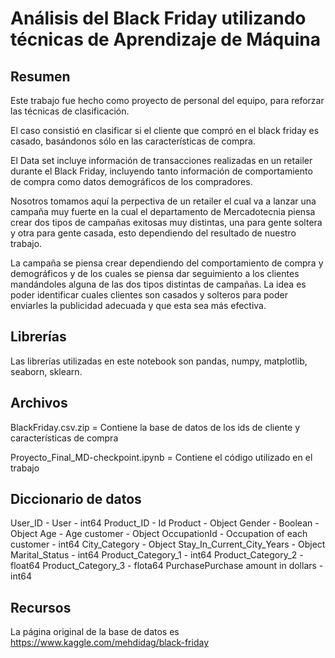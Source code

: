 # Análisis del Black Friday utilizando técnicas de Aprendizaje de Máquina

## Resumen

Este trabajo fue hecho como proyecto de personal del equipo, para reforzar las técnicas de clasificación.

El caso consistió en clasificar si el cliente que compró en el black friday es casado, basándonos sólo en las características de compra.

El Data set incluye información de transacciones realizadas en un retailer durante el Black Friday, incluyendo tanto información de comportamiento de compra como datos demográficos de los compradores.

Nosotros tomamos aquí la perpectiva de un retailer el cual va a lanzar una campaña muy fuerte en la cual el departamento de Mercadotecnia piensa crear dos tipos de campañas exitosas muy distintas, una para gente soltera y otra para gente casada, esto dependiendo del resultado de nuestro trabajo.

La campaña se piensa crear dependiendo del comportamiento de compra y demográficos y de los cuales se piensa dar seguimiento a los clientes mandándoles alguna de las dos tipos distintas de campañas. La idea es poder identificar cuales clientes son casados y solteros para poder enviarles la publicidad adecuada y que esta sea más efectiva.

## Librerías

Las librerías utilizadas en este notebook son pandas, numpy, matplotlib, seaborn, sklearn.

## Archivos

BlackFriday.csv.zip = Contiene la base de datos de los ids de cliente y características de compra

Proyecto_Final_MD-checkpoint.ipynb = Contiene el código utilizado en el trabajo

## Diccionario de datos

User_ID - User - int64
Product_ID - Id Product - Object
Gender - Boolean - Object
Age - Age customer - Object
OccupationId - Occupation of each customer - int64
City_Category - Object
Stay_In_Current_City_Years - Object
Marital_Status - int64
Product_Category_1 - int64
Product_Category_2 - float64
Product_Category_3 - flota64
PurchasePurchase amount in dollars - int64

## Recursos

La página original de la base de datos es https://www.kaggle.com/mehdidag/black-friday



